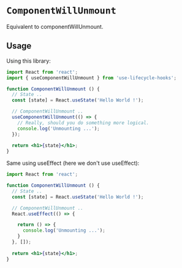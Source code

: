 # `ComponentWillUnmount`

Equivalent to componentWillUnmount.


## Usage

Using this library:

```jsx
import React from 'react';
import { useComponentWillUnmount } from 'use-lifecycle-hooks';

function ComponentWillUnmount () {
  // State .. 
  const [state] = React.useState('Hello World !');

  // ComponentWillUnmount .. 
  useComponentWillUnmount(() => {
    // Really, should you do something more logical.
    console.log('Unmounting ...');
  });
  
  return <h1>{state}</h1>;
}

```

Same using useEffect (here we don't use useEffect):

```jsx
import React from 'react';

function ComponentWillUnmount () {
  // State .. 
  const [state] = React.useState('Hello World !');

  // ComponentWillUnmount .. 
  React.useEffect(() => {

    return () => {
      console.log('Unmounting ...');
    }
  }, []);
  
  return <h1>{state}</h1>;
}
```